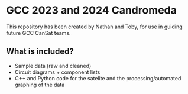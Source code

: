 # GCC 2023 and 2024 Candromeda
This repository has been created by Nathan and Toby, for use in guiding future GCC CanSat teams.
## What is included?
* Sample data (raw and cleaned)
* Circuit diagrams + component lists
* C++ and Python code for the satelite and the processing/automated graphing of the data
